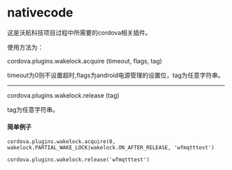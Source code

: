 # nativecode
这是沃航科技项目过程中所需要的cordova相关插件。

使用方法为：

cordova.plugins.wakelock.acquire (timeout, flags, tag)

timeout为0则不设置超时,flags为android电源管理的设置位，tag为任意字符串。

---
cordova.plugins.wakelock.release (tag)

tag为任意字符串。

#### 简单例子

`cordova.plugins.wakelock.acquire(0, wakelock.PARTIAL_WAKE_LOCK|wakelock.ON_AFTER_RELEASE, 'wfmqtttest')`

`cordova.plugins.wakelock.release('wfmqtttest')`
